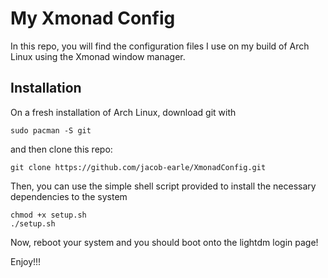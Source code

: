 # My Xmonad Config
In this repo, you will find the configuration files I use on my build of Arch Linux using the Xmonad window manager.

## Installation
On a fresh installation of Arch Linux, download git with
```
sudo pacman -S git
```
and then clone this repo:
```
git clone https://github.com/jacob-earle/XmonadConfig.git
```

Then, you can use the simple shell script provided to install the necessary dependencies to the system
```
chmod +x setup.sh
./setup.sh
```

Now, reboot your system and you should boot onto the lightdm login page!

Enjoy!!!
